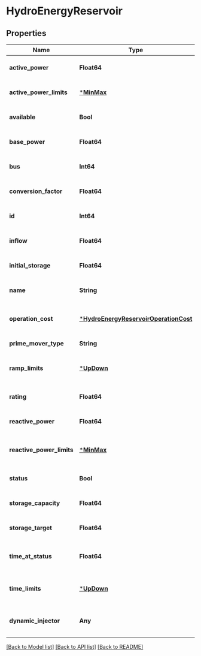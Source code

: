# HydroEnergyReservoir

## Properties

Name | Type | Description | Notes
------------ | ------------- | ------------- | -------------
**active_power** | **Float64** |  | [default to nothing]
**active_power_limits** | [***MinMax**](MinMax.md) |  | [default to nothing]
**available** | **Bool** |  | [default to nothing]
**base_power** | **Float64** |  | [default to nothing]
**bus** | **Int64** |  | [default to nothing]
**conversion_factor** | **Float64** |  | [optional] [default to 1.0]
**id** | **Int64** |  | [default to nothing]
**inflow** | **Float64** |  | [default to nothing]
**initial_storage** | **Float64** |  | [default to nothing]
**name** | **String** |  | [default to nothing]
**operation_cost** | [***HydroEnergyReservoirOperationCost**](HydroEnergyReservoirOperationCost.md) |  | [optional] [default to nothing]
**prime_mover_type** | **String** |  | [default to "OT"]
**ramp_limits** | [***UpDown**](UpDown.md) |  | [optional] [default to nothing]
**rating** | **Float64** |  | [default to nothing]
**reactive_power** | **Float64** |  | [default to nothing]
**reactive_power_limits** | [***MinMax**](MinMax.md) |  | [optional] [default to nothing]
**status** | **Bool** |  | [optional] [default to false]
**storage_capacity** | **Float64** |  | [default to nothing]
**storage_target** | **Float64** |  | [optional] [default to 1.0]
**time_at_status** | **Float64** |  | [optional] [default to 10000.0]
**time_limits** | [***UpDown**](UpDown.md) |  | [optional] [default to nothing]
**dynamic_injector** | **Any** |  | [optional] [default to nothing]

[[Back to Model list]](../README.md#models) [[Back to API list]](../README.md#api-endpoints) [[Back to README]](../README.md)
